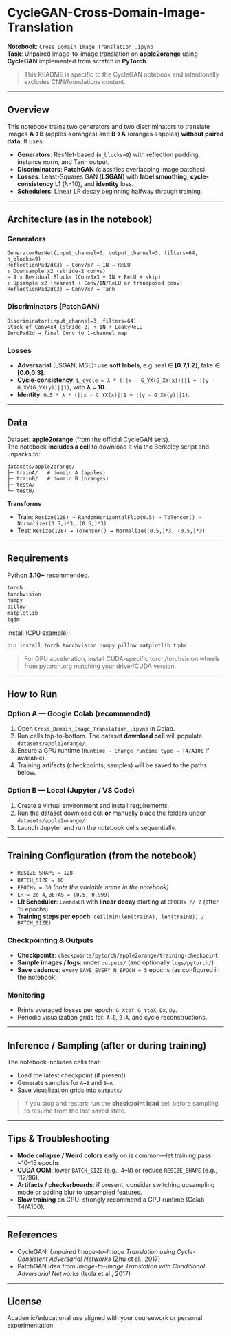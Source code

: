# CycleGAN-Cross-Domain-Image-Translation
**Notebook**: `Cross_Domain_Image_Translation_.ipynb`  
**Task**: Unpaired image-to-image translation on **apple2orange** using **CycleGAN** implemented from scratch in **PyTorch**.

> This README is specific to the CycleGAN notebook and intentionally excludes CNN/foundations content.

---

## Overview
This notebook trains two generators and two discriminators to translate images **A→B** (apples→oranges) and **B→A** (oranges→apples) **without paired data**. It uses:
- **Generators**: ResNet-based (`n_blocks=9`) with reflection padding, instance norm, and Tanh output.
- **Discriminators**: **PatchGAN** (classifies overlapping image patches).
- **Losses**: Least-Squares GAN (**LSGAN**) with **label smoothing**, **cycle-consistency** L1 (λ=10), and **identity** loss.
- **Schedulers**: Linear LR decay beginning halfway through training.

---

##  Architecture (as in the notebook)
### Generators
```
GeneratorResNet(input_channel=3, output_channel=3, filters=64, n_blocks=9)
ReflectionPad2d(3) → Conv7x7 → IN → ReLU
↓ Downsample x2 (stride-2 convs)
→ 9 × Residual Blocks (Conv3x3 + IN + ReLU + skip)
↑ Upsample x2 (nearest + Conv/IN/ReLU or transposed conv)
ReflectionPad2d(3) → Conv7x7 → Tanh
```

### Discriminators (PatchGAN)
```
Discriminator(input_channel=3, filters=64)
Stack of Conv4x4 (stride 2) + IN + LeakyReLU
ZeroPad2d → final Conv to 1-channel map
```

### Losses
- **Adversarial** (LSGAN, MSE): use **soft labels**, e.g. real ∈ **[0.7,1.2]**, fake ∈ **[0.0,0.3]**.
- **Cycle-consistency**: `L_cycle = λ * (||x - G_YX(G_XY(x))||1 + ||y - G_XY(G_YX(y))||1)`, with **λ = 10**.
- **Identity**: `0.5 * λ * (||x - G_YX(x)||1 + ||y - G_XY(y)||1)`.

---

## Data
Dataset: **apple2orange** (from the official CycleGAN sets).  
The notebook **includes a cell** to download it via the Berkeley script and unpacks to:
```
datasets/apple2orange/
├─ trainA/   # domain A (apples)
├─ trainB/   # domain B (oranges)
├─ testA/
└─ testB/
```

**Transforms**  
- Train: `Resize(128) → RandomHorizontalFlip(0.5) → ToTensor() → Normalize((0.5,)*3, (0.5,)*3)`  
- Test:  `Resize(128) → ToTensor() → Normalize((0.5,)*3, (0.5,)*3)`

---

## Requirements
Python **3.10+** recommended.

```txt
torch
torchvision
numpy
pillow
matplotlib
tqdm
```
Install (CPU example):
```bash
pip install torch torchvision numpy pillow matplotlib tqdm
```
> For GPU acceleration, install CUDA-specific torch/torchvision wheels from pytorch.org matching your driver/CUDA version.

---

## How to Run
### Option A — Google Colab (recommended)
1. Open `Cross_Domain_Image_Translation_.ipynb` in Colab.
2. Run cells top-to-bottom. The dataset **download cell** will populate `datasets/apple2orange/`.
3. Ensure a GPU runtime (`Runtime → Change runtime type → T4/A100` if available).
4. Training artifacts (checkpoints, samples) will be saved to the paths below.

### Option B — Local (Jupyter / VS Code)
1. Create a virtual environment and install requirements.
2. Run the dataset download cell **or** manually place the folders under `datasets/apple2orange/`.
3. Launch Jupyter and run the notebook cells sequentially.

---

##  Training Configuration (from the notebook)
- `RESIZE_SHAPE = 128`
- `BATCH_SIZE = 10`
- `EPOCHs = 30`  *(note the variable name in the notebook)*
- `LR = 2e-4`, `BETAS = (0.5, 0.999)`
- **LR Scheduler**: `LambdaLR` with **linear decay** starting at `EPOCHs // 2` (after 15 epochs)
- **Training steps per epoch**: `ceil(min(len(trainA), len(trainB)) / BATCH_SIZE)`

### Checkpointing & Outputs
- **Checkpoints**: `checkpoints/pytorch/apple2orange/training-checkpoint`  
- **Sample images / logs**: under `outputs/` (and optionally `logs/pytorch/`)  
- **Save cadence**: every `SAVE_EVERY_N_EPOCH = 5` epochs (as configured in the notebook)

### Monitoring
- Prints averaged losses per epoch: `G_XtoY`, `G_YtoX`, `Dx`, `Dy`.
- Periodic visualization grids for: `A→B`, `B→A`, and cycle reconstructions.

---

##  Inference / Sampling (after or during training)
The notebook includes cells that:
- Load the latest checkpoint (if present)
- Generate samples for `A→B` and `B→A`
- Save visualization grids into `outputs/`

> If you stop and restart: run the **checkpoint load** cell before sampling to resume from the last saved state.

---

##  Tips & Troubleshooting
- **Mode collapse / Weird colors** early on is common—let training pass ~10–15 epochs.
- **CUDA OOM**: lower `BATCH_SIZE` (e.g., 4–8) or reduce `RESIZE_SHAPE` (e.g., 112/96).
- **Artifacts / checkerboards**: if present, consider switching upsampling mode or adding blur to upsampled features.
- **Slow training** on CPU: strongly recommend a GPU runtime (Colab T4/A100).

---

##  References
- CycleGAN: *Unpaired Image-to-Image Translation using Cycle-Consistent Adversarial Networks* (Zhu et al., 2017)
- PatchGAN idea from *Image-to-Image Translation with Conditional Adversarial Networks* (Isola et al., 2017)

---

## License
Academic/educational use aligned with your coursework or personal experimentation.
